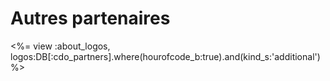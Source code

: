

# Autres partenaires

<%= view :about_logos, logos:DB[:cdo_partners].where(hourofcode_b:true).and(kind_s:'additional') %>